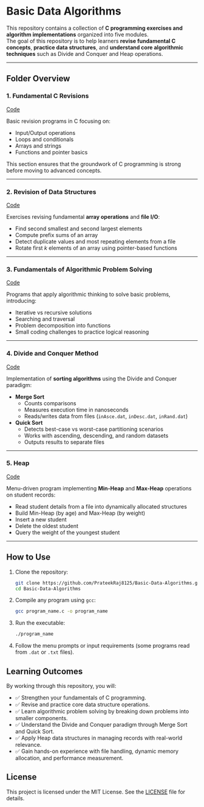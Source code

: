 # Basic Data Algorithms

This repository contains a collection of **C programming exercises and algorithm implementations** organized into five modules.  
The goal of this repository is to help learners **revise fundamental C concepts**, **practice data structures**, and **understand core algorithmic techniques** such as Divide and Conquer and Heap operations.

---

## Folder Overview

### 1. Fundamental C Revisions

[Code](https://github.com/PrateekRaj8125/Basic-Data-Algorithms/tree/main/code/1.%20Fundamental%20C%20Revisions)

Basic revision programs in C focusing on:

- Input/Output operations
- Loops and conditionals
- Arrays and strings
- Functions and pointer basics

This section ensures that the groundwork of C programming is strong before moving to advanced concepts.

---

### 2. Revision of Data Structures

[Code](https://github.com/PrateekRaj8125/Basic-Data-Algorithms/tree/main/code/2.%20Revision%20of%20Data%20Structures)

Exercises revising fundamental **array operations** and **file I/O**:

- Find second smallest and second largest elements
- Compute prefix sums of an array
- Detect duplicate values and most repeating elements from a file
- Rotate first *k* elements of an array using pointer-based functions

---

### 3. Fundamentals of Algorithmic Problem Solving

[Code](https://github.com/PrateekRaj8125/Basic-Data-Algorithms/tree/main/code/3.%20Fundamentals%20of%20Algorithmic%20Problem%20Solving)

Programs that apply algorithmic thinking to solve basic problems, introducing:

- Iterative vs recursive solutions
- Searching and traversal
- Problem decomposition into functions
- Small coding challenges to practice logical reasoning

---

### 4. Divide and Conquer Method

[Code](https://github.com/PrateekRaj8125/Basic-Data-Algorithms/tree/main/code/4.%20Divide%20and%20Conquer%20Method)

Implementation of **sorting algorithms** using the Divide and Conquer paradigm:

- **Merge Sort**
  - Counts comparisons
  - Measures execution time in nanoseconds
  - Reads/writes data from files (`inAsce.dat`, `inDesc.dat`, `inRand.dat`)
- **Quick Sort**
  - Detects best-case vs worst-case partitioning scenarios
  - Works with ascending, descending, and random datasets
  - Outputs results to separate files

---

### 5. Heap

[Code](https://github.com/PrateekRaj8125/Basic-Data-Algorithms/tree/main/code/4.%20Divide%20and%20Conquer%20Method)

Menu-driven program implementing **Min-Heap** and **Max-Heap** operations on student records:

- Read student details from a file into dynamically allocated structures
- Build Min-Heap (by age) and Max-Heap (by weight)
- Insert a new student
- Delete the oldest student
- Query the weight of the youngest student

---

## How to Use

1. Clone the repository:

   ```bash
   git clone https://github.com/PrateekRaj8125/Basic-Data-Algorithms.git
   cd Basic-Data-Algorithms
    ```

2. Compile any program using `gcc`:

    ```bash
    gcc program_name.c -o program_name
    ```

3. Run the executable:

    ```bash
    ./program_name
    ```

4. Follow the menu prompts or input requirements (some programs read from `.dat` or `.txt` files).

## Learning Outcomes

By working through this repository, you will:

- ✅ Strengthen your fundamentals of C programming.
- ✅ Revise and practice core data structure operations.
- ✅ Learn algorithmic problem solving by breaking down problems into smaller components.
- ✅ Understand the Divide and Conquer paradigm through Merge Sort and Quick Sort.
- ✅ Apply Heap data structures in managing records with real-world relevance.
- ✅ Gain hands-on experience with file handling, dynamic memory allocation, and performance measurement.

## License

This project is licensed under the MIT License. See the [LICENSE](https://github.com/PrateekRaj8125/Basic-Data-Algorithms/blob/main/LICENSE.md) file for details.
